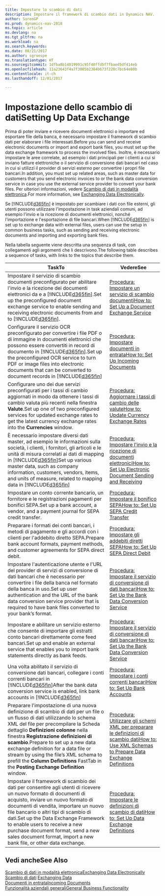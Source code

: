```yaml
---
title: Impostare lo scambio di dati
description: Impostare il framework di scambio dati in Dynamics NAV.
author: SorenGP
ms.prod: dynamics-nav-2018
ms.topic: article
ms.devlang: na
ms.tgt_pltfrm: na
ms.workload: na
ms.search.keywords: 
ms.date: 08/21/2017
ms.author: sgroespe
ms.translationtype: HT
ms.sourcegitcommit: 1dfba8b14019991c95f40ffd5f7fbaed5df414eb
ms.openlocfilehash: 11a23643f4a7f3005b2384b673f220c7bc64e80b
ms.contentlocale: it-ch
ms.lasthandoff: 12/01/2017

---
```

# <a name="setting-up-data-exchange"></a><span data-ttu-id="4f2fa-103">Impostazione dello scambio di dati</span><span class="sxs-lookup"><span data-stu-id="4f2fa-103">Setting Up Data Exchange</span></span>
<span data-ttu-id="4f2fa-104">Prima di poter inviare e ricevere documenti elettronici o importare ed esportare file della banca, è necessario impostare il framework di scambio dati per elaborare i file interessati.</span><span class="sxs-lookup"><span data-stu-id="4f2fa-104">Before you can send and receive electronic documents or import and export bank files, you must set up the data exchange framework to process the involved files.</span></span> <span data-ttu-id="4f2fa-105">Inoltre, è necessario impostare le aree correlate, ad esempio i dati principali per i clienti a cui si inviano fatture elettroniche o il servizio di conversione dati bancari nel caso in cui si utilizzi il provider di servizi esterno per convertire i propri file bancari.</span><span class="sxs-lookup"><span data-stu-id="4f2fa-105">In addition, you must set up related areas, such as master data for customers that you send electronic invoices to or the bank data conversion service in case you use the external service provider to convert your bank files.</span></span> <span data-ttu-id="4f2fa-106">Per ulteriori informazioni, vedere [Scambio di dati in modalità elettronica](across-data-exchange.md).</span><span class="sxs-lookup"><span data-stu-id="4f2fa-106">For more information, see [Exchanging Data Electronically](across-data-exchange.md).</span></span>  

 <span data-ttu-id="4f2fa-107">Se [!INCLUDE[d365fin](includes/d365fin_md.md)] è impostato per scambiare i dati con file esterni, gli utenti possono utilizzare l'impostazione in task aziendali comuni, ad esempio l'invio e la ricezione di documenti elettronici, nonché l'importazione e l'esportazione di file bancari.</span><span class="sxs-lookup"><span data-stu-id="4f2fa-107">When [!INCLUDE[d365fin](includes/d365fin_md.md)] is set up to exchange data with external files, users can use the setup in common business tasks, such as sending and receiving electronic documents and importing and exporting bank files.</span></span>  

 <span data-ttu-id="4f2fa-108">Nella tabella seguente viene descritta una sequenza di task, con collegamenti agli argomenti che li descrivono.</span><span class="sxs-lookup"><span data-stu-id="4f2fa-108">The following table describes a sequence of tasks, with links to the topics that describe them.</span></span>  

|<span data-ttu-id="4f2fa-109">**Task**</span><span class="sxs-lookup"><span data-stu-id="4f2fa-109">**To**</span></span>|<span data-ttu-id="4f2fa-110">**Vedere**</span><span class="sxs-lookup"><span data-stu-id="4f2fa-110">**See**</span></span>|  
|------------|-------------|  
|<span data-ttu-id="4f2fa-111">Impostare il servizio di scambio documenti preconfigurato per abilitare l'invio e la ricezione dei documenti elettronici da e a [!INCLUDE[d365fin](includes/d365fin_md.md)].</span><span class="sxs-lookup"><span data-stu-id="4f2fa-111">Set up the preconfigured document exchange service to enable sending and receiving electronic documents from and to [!INCLUDE[d365fin](includes/d365fin_md.md)].</span></span>|[<span data-ttu-id="4f2fa-112">Procedura: Impostare un servizio di scambio documenti</span><span class="sxs-lookup"><span data-stu-id="4f2fa-112">How to: Set Up a Document Exchange Service</span></span>](across-how-to-set-up-a-document-exchange-service.md)|  
|<span data-ttu-id="4f2fa-113">Configurare il servizio OCR preconfigurato per convertire i file PDF o di immagine in documenti elettronici che possono essere convertiti in record di documento in [!INCLUDE[d365fin](includes/d365fin_md.md)].</span><span class="sxs-lookup"><span data-stu-id="4f2fa-113">Set up the preconfigured OCR service to turn PDF or image files into electronic documents that can be converted to document records in [!INCLUDE[d365fin](includes/d365fin_md.md)]</span></span>|[<span data-ttu-id="4f2fa-114">Procedura: Impostare documenti in entrata</span><span class="sxs-lookup"><span data-stu-id="4f2fa-114">How to: Set Up Incoming Documents</span></span>](across-how-setup-income-documents.md)|  
|<span data-ttu-id="4f2fa-115">Configurare uno dei due servizi preconfigurati per i tassi di cambio aggiornati in modo da ottenere i tassi di cambio valuta più recenti nella finestra **Valute**.</span><span class="sxs-lookup"><span data-stu-id="4f2fa-115">Set up one of two preconfigured services for updated exchange rates to get the latest currency exchange rates into the **Currencies** window.</span></span>|[<span data-ttu-id="4f2fa-116">Procedura: Aggiornare i tassi di cambio delle valute</span><span class="sxs-lookup"><span data-stu-id="4f2fa-116">How to: Update Currency Exchange Rates</span></span>](finance-how-update-currencies.md)|  
|<span data-ttu-id="4f2fa-117">È necessario impostare diversi dati master, ad esempio le informazioni sulla società, i clienti, i fornitori, gli articoli e le unità di misura correlati ai dati di mapping in [!INCLUDE[d365fin](includes/d365fin_md.md)]</span><span class="sxs-lookup"><span data-stu-id="4f2fa-117">Set up various master data, such as company information, customers, vendors, items, and units of measure, related to mapping data in [!INCLUDE[d365fin](includes/d365fin_md.md)]</span></span>|[<span data-ttu-id="4f2fa-118">Procedura: Impostare l'invio e la ricezione di documenti elettronici</span><span class="sxs-lookup"><span data-stu-id="4f2fa-118">How to: Set Up Electronic Document Sending and Receiving</span></span>](across-how-to-set-up-electronic-document-sending-and-receiving.md)|  
|<span data-ttu-id="4f2fa-119">Impostare un conto corrente bancario, un fornitore e le registrazioni pagamenti per bonifici SEPA.</span><span class="sxs-lookup"><span data-stu-id="4f2fa-119">Set up a bank account, a vendor, and a payment journal for SEPA credit transfer.</span></span>|[<span data-ttu-id="4f2fa-120">Procedura: Impostare il bonifico SEPA</span><span class="sxs-lookup"><span data-stu-id="4f2fa-120">How to: Set Up SEPA Credit Transfer</span></span>](finance-how-to-set-up-sepa-credit-transfer.md)|  
|<span data-ttu-id="4f2fa-121">Preparare i formati dei conti bancari, i metodi di pagamento e gli accordi con i clienti per l'addebito diretto SEPA.</span><span class="sxs-lookup"><span data-stu-id="4f2fa-121">Prepare bank account formats, payment methods, and customer agreements for SEPA direct debit.</span></span>|[<span data-ttu-id="4f2fa-122">Procedura: Impostare gli addebiti diretti SEPA</span><span class="sxs-lookup"><span data-stu-id="4f2fa-122">How to: Set Up SEPA Direct Debit</span></span>](finance-how-to-set-up-sepa-direct-debit.md)|  
|<span data-ttu-id="4f2fa-123">Impostare l'autenticazione utente e l'URL del provider di servizi di conversione di dati bancari che è necessario per convertire i file della banca nel formato della banca in uso.</span><span class="sxs-lookup"><span data-stu-id="4f2fa-123">Set up user authentication and the URL of the bank data conversion service provider that is required to have bank files converted to your bank’s format.</span></span>|[<span data-ttu-id="4f2fa-124">Procedura: Impostare il servizio di conversione di dati bancari</span><span class="sxs-lookup"><span data-stu-id="4f2fa-124">How to: Set Up the Bank Data Conversion Service</span></span>](bank-how-setup-bank-data-conversion-service.md)|  
|<span data-ttu-id="4f2fa-125">Impostare e abilitare un servizio esterno che consente di importare gli estratti conto bancari direttamente come feed bancari.</span><span class="sxs-lookup"><span data-stu-id="4f2fa-125">Set up and enable an external service that enables you to import bank statements directly as bank feeds.</span></span>|[<span data-ttu-id="4f2fa-126">Procedura: Impostare il servizio di conversione di dati bancari</span><span class="sxs-lookup"><span data-stu-id="4f2fa-126">How to: Set Up the Bank Data Conversion Service</span></span>](bank-how-setup-bank-data-conversion-service.md)|  
|<span data-ttu-id="4f2fa-127">Una volta abilitato il servizio di conversione dati bancari, collegare i conti correnti bancari in [!INCLUDE[d365fin](includes/d365fin_md.md)]</span><span class="sxs-lookup"><span data-stu-id="4f2fa-127">After the bank data conversion service is enabled, link bank accounts in [!INCLUDE[d365fin](includes/d365fin_md.md)]</span></span>|[<span data-ttu-id="4f2fa-128">Procedura: Impostare i conti correnti bancari</span><span class="sxs-lookup"><span data-stu-id="4f2fa-128">How to: Set Up Bank Accounts</span></span>](bank-how-setup-bank-accounts.md)|  
|<span data-ttu-id="4f2fa-129">Preparare l'impostazione di una nuova definizione di scambio di dati per un file o un flusso di dati utilizzando lo schema XML del file per precompilare la Scheda dettaglio **Definizioni colonne** nella finestra **Registrazione definizioni di scambio**.</span><span class="sxs-lookup"><span data-stu-id="4f2fa-129">Prepare to set up a new data exchange definition for a data file or stream by using the file’s XML schema to prefill the **Column Definitions** FastTab in the **Posting Exchange Definition** window.</span></span>|[<span data-ttu-id="4f2fa-130">Procedura: Utilizzare gli schemi XML per preparare le definizioni di scambio dati</span><span class="sxs-lookup"><span data-stu-id="4f2fa-130">How to: Use XML Schemas to Prepare Data Exchange Definitions</span></span>](across-how-to-use-xml-schemas-to-prepare-data-exchange-definitions.md)|  
|<span data-ttu-id="4f2fa-131">Impostare il framework di scambio dei dati per consentire agli utenti di ricevere un nuovo formato di documenti di acquisto, inviare un nuovo formato di documenti di vendita, importare un nuovo file bancario o altri tipi di scambio di dati.</span><span class="sxs-lookup"><span data-stu-id="4f2fa-131">Set up the Data Exchange Framework to enable users to receive a new purchase document format, send a new sales document format, import a new bank file, or other data exchange.</span></span>|[<span data-ttu-id="4f2fa-132">Procedura: Impostare le definizioni di scambio di dati</span><span class="sxs-lookup"><span data-stu-id="4f2fa-132">How to: Set Up Data Exchange Definitions</span></span>](across-how-to-set-up-data-exchange-definitions.md)|  

## <a name="see-also"></a><span data-ttu-id="4f2fa-133">Vedi anche</span><span class="sxs-lookup"><span data-stu-id="4f2fa-133">See Also</span></span>  
[<span data-ttu-id="4f2fa-134">Scambio di dati in modalità elettronica</span><span class="sxs-lookup"><span data-stu-id="4f2fa-134">Exchanging Data Electronically</span></span>](across-data-exchange.md)  
<span data-ttu-id="4f2fa-135">[Scambio di dati](across-exchange-data.md) </span><span class="sxs-lookup"><span data-stu-id="4f2fa-135">[Exchanging Data](across-exchange-data.md) </span></span>  
[<span data-ttu-id="4f2fa-136">Documenti in entrata</span><span class="sxs-lookup"><span data-stu-id="4f2fa-136">Incoming Documents</span></span>](across-income-documents.md)  
[<span data-ttu-id="4f2fa-137">Funzionalità aziendali generali</span><span class="sxs-lookup"><span data-stu-id="4f2fa-137">General Business Functionality</span></span>](ui-across-business-areas.md)  

